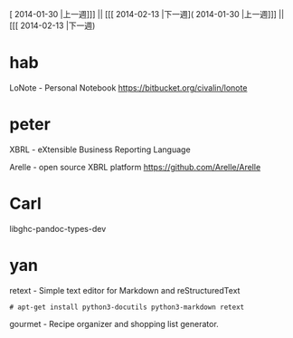 [ 2014-01-30 |上一週]]] || [[[ 2014-02-13 |下一週]( 2014-01-30 |上一週]]] || [[[ 2014-02-13 |下一週)



# hab

LoNote - Personal Notebook
<https://bitbucket.org/civalin/lonote>  

# peter 

XBRL - eXtensible Business Reporting Language

Arelle -  open source XBRL platform
<https://github.com/Arelle/Arelle>  ‎


# Carl 


 libghc-pandoc-types-dev
 
# yan



retext - Simple text editor for Markdown and reStructuredText


    # apt-get install python3-docutils python3-markdown retext


gourmet - Recipe organizer and shopping list generator.